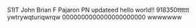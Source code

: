 S1IT John Brian F Pajaron PN 
updateed
hello world!!
918350tttttt
ywtrywqturiqwrqw
0000000000000000000000
wwwwwww

